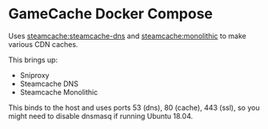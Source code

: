 # GameCache Docker Compose

Uses [steamcache:steamcache-dns](https://github.com/steamcache/steamcache-dns) and [steamcache:monolithic](https://github.com/steamcache/monolithic) to make various CDN caches.

This brings up:

* Sniproxy
* Steamcache DNS
* Steamcache Monolithic

This binds to the host and uses ports 53 (dns), 80 (cache), 443 (ssl), so you might need to disable dnsmasq if running Ubuntu 18.04.


